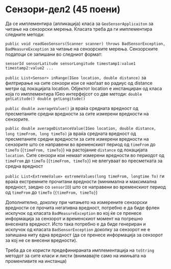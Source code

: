# Сензори-дел2 (45 поени)
Да се имплементира (апликација) класа за `GeoSensorApplicaiton` за читање на сензорски мерења. Класата треба да ги имплементира следните методи:

`public void readGeoSensors(Scanner scanner) throws BadSensorException, BadMeasureException`
за читање на сензорските мерења. Сензорските податоци се запишани во следниот формат:

`sensorId sensorLatitude sensorLongitude timestamp1:value1 timestamp2:value2 ...`

`public List<Sensor> inRange(IGeo location, double distance)`
за филтрирање на сите сензори кои се наоѓаат во радиус од distance метри од локацијата location. Објектот location е инстанциран од класа која го имплементира IGeo интерфејсот со две методи:
`double getLatitude()
double getLongitude()`

`public double averageValue()`
ја враќа средната вредност од пресметаните средни вредности за сите измерени вредности на сензорите.

`public double averageDistanceValue(IGeo location, double distance, long timeFrom, long timeTo)`
ја враќа средната вредност од пресметаните средни вредности за сите измерени вредности на сензорите што се направени во временскиот период од `timeFrom` до `timeTo` (`{timeFrom, timeTo}`) на растојание `distance` од локацијата `location`. Сите сензори кои немаат измерени вредности во периодот од `timeFrom` до `timeTo` (`{timeFrom, timeTo}`)  не влегуваат во пресметката за средна вредност

`public List<ExtremeValue> extremeValues(long timeFrom, longtime To)`
ги враќа екстремните прочитани вредности (минимална и максимална вредност, заедно со `sensorID`) што се направени во временскиот период од `timeFrom` до `timeTo` (`{timeFrom, timeTo}`)

Дополнително, доколку при читањето на измерените сензорски вредности се прочита негативна вредност, потребно е да биде фрлен исклучок од класата `BadMeasureException` во кој ќе се пренесе информација за сензорот и временскиот момент на погрешно внесената вредност. Исто така потребно е да биде генериран и исклучок од класата `BadSensorException` доколку за сензорот не е запишана ниту една вредност (да се пренесе информација за сензорот за кој не се внесени вредности).

Треба да се користи предефинираната имплементација на `toString` методот за сите класи и листи (внимавајте само на имињата на променливите на инстанца)
